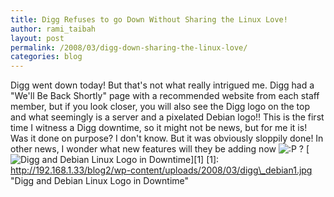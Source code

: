 ```yaml
---
title: Digg Refuses to go Down Without Sharing the Linux Love!
author: rami_taibah
layout: post
permalink: /2008/03/digg-down-sharing-the-linux-love/
categories: blog
---
```

Digg went down today! But that's not what really intrigued me. Digg had a "We'll Be Back Shortly" page with a recommended website from each staff member, but if you look closer, you will also see the Digg logo on the top and what seemingly is a server and a pixelated Debian logo!! This is the first time I witness a Digg downtime, so it might not be news, but for me it is! Was it done on purpose? I don't know. But it was obviously sloppily done!
In other news, I wonder what new features will they be adding now ![:P](http://192.168.1.2/blog2/wp-includes/images/smilies/icon_razz.gif) ?
\[![Digg and Debian Linux Logo in Downtime](http://192.168.1.33/blog2/wp-content/uploads/2008/03/digg_debian1.jpg)\]\[1\]
\[1\]: http://192.168.1.33/blog2/wp-content/uploads/2008/03/digg\_debian1.jpg "Digg and Debian Linux Logo in Downtime"
